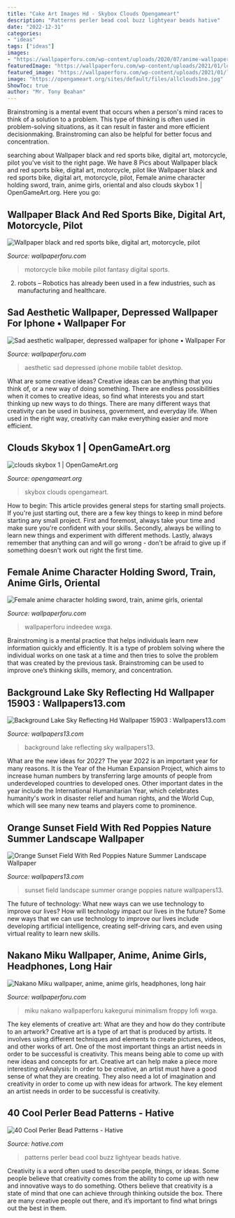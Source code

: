 ```yaml
---
title: "Cake Art Images Hd - Skybox Clouds Opengameart"
description: "Patterns perler bead cool buzz lightyear beads hative"
date: "2022-12-31"
categories:
- "ideas"
tags: ["ideas"]
images:
- "https://wallpaperforu.com/wp-content/uploads/2020/07/anime-wallpaper-200717134658431440x2560.jpg"
featuredImage: "https://wallpaperforu.com/wp-content/uploads/2021/01/lofi-wallpaper-2101062329598938x1668.jpg"
featured_image: "https://wallpaperforu.com/wp-content/uploads/2021/01/lofi-wallpaper-2101062329598938x1668.jpg"
image: "https://opengameart.org/sites/default/files/allclouds1no.jpg"
ShowToc: true
author: "Mr. Tony Beahan"
---
```



Brainstroming is a mental event that occurs when a person's mind races to think of a solution to a problem. This type of thinking is often used in problem-solving situations, as it can result in faster and more efficient decisionmaking. Brainstroming can also be helpful for better focus and concentration.

	

		
searching about Wallpaper black and red sports bike, digital art, motorcycle, pilot you've visit to the right page. We have 8 Pics about Wallpaper black and red sports bike, digital art, motorcycle, pilot like Wallpaper black and red sports bike, digital art, motorcycle, pilot, Female anime character holding sword, train, anime girls, oriental and also clouds skybox 1 | OpenGameArt.org. Here you go:
		
    
## Wallpaper Black And Red Sports Bike, Digital Art, Motorcycle, Pilot

<img loading=lazy src="https://wallpaperforu.com/wp-content/uploads/2020/07/motorcycle-wallpaper-20072414313561350x2400.jpg" onerror="this.onerror=null;this.src='https://tse2.mm.bing.net/th?id=OIP.oRgCcJ3z7UI9f_93BawL3QHaNK&amp;pid=15.1';" alt="Wallpaper black and red sports bike, digital art, motorcycle, pilot">

_Source: wallpaperforu.com_

>motorcycle bike mobile pilot fantasy digital sports. 

	

2. robots – Robotics has already been used in a few industries, such as manufacturing and healthcare.

    
## Sad Aesthetic Wallpaper, Depressed Wallpaper For Iphone • Wallpaper For

<img loading=lazy src="https://wallpaperforu.com/wp-content/uploads/2020/09/sad-aesthetic-wallpaper-200908152141351440x2560.jpg" onerror="this.onerror=null;this.src='https://tse2.mm.bing.net/th?id=OIP.QFE37fZ1qCMv6P43LZGZJQHaNK&amp;pid=15.1';" alt="Sad aesthetic wallpaper, depressed wallpaper for iphone • Wallpaper For">

_Source: wallpaperforu.com_

>aesthetic sad depressed iphone mobile tablet desktop. 

	

What are some creative ideas?
Creative ideas can be anything that you think of, or a new way of doing something. There are endless possibilities when it comes to creative ideas, so find what interests you and start thinking up new ways to do things. There are many different ways that creativity can be used in business, government, and everyday life. When used in the right way, creativity can make everything easier and more efficient.

    
## Clouds Skybox 1 | OpenGameArt.org

<img loading=lazy src="https://opengameart.org/sites/default/files/allclouds1no.jpg" onerror="this.onerror=null;this.src='https://tse4.mm.bing.net/th?id=OIP.5t7NMOhNyTiu2AJzGZnnYwHaE8&amp;pid=15.1';" alt="clouds skybox 1 | OpenGameArt.org">

_Source: opengameart.org_

>skybox clouds opengameart. 

	

How to begin: This article provides general steps for starting small projects.
If you're just starting out, there are a few key things to keep in mind before starting any small project. First and foremost, always take your time and make sure you're confident with your skills. Secondly, always be willing to learn new things and experiment with different methods. Lastly, always remember that anything can and will go wrong - don't be afraid to give up if something doesn't work out right the first time.

    
## Female Anime Character Holding Sword, Train, Anime Girls, Oriental

<img loading=lazy src="https://wallpaperforu.com/wp-content/uploads/2020/07/anime-wallpaper-200717134658431440x2560.jpg" onerror="this.onerror=null;this.src='https://tse4.mm.bing.net/th?id=OIP.eIDUNRKB7HIy5f9oxFOIwwHaNK&amp;pid=15.1';" alt="Female anime character holding sword, train, anime girls, oriental">

_Source: wallpaperforu.com_

>wallpaperforu indeedee wxga. 

	

Brainstroming is a mental practice that helps individuals learn new information quickly and efficiently. It is a type of problem solving where the individual works on one task at a time and then tries to solve the problem that was created by the previous task. Brainstroming can be used to improve one’s thinking skills, memory, and concentration.

    
## Background Lake Sky Reflecting Hd Wallpaper 15903 : Wallpapers13.com

<img loading=lazy src="https://www.wallpapers13.com/wp-content/uploads/2016/02/Background-lake-sky-reflecting-hd-wallpaper-15903-1920x1440.jpg" onerror="this.onerror=null;this.src='https://tse2.mm.bing.net/th?id=OIP.Ks34SiQa0uJbEPeTdLN9XgHaFj&amp;pid=15.1';" alt="Background Lake Sky Reflecting Hd Wallpaper 15903 : Wallpapers13.com">

_Source: wallpapers13.com_

>background lake reflecting sky wallpapers13. 

	

What are the new ideas for 2022?
The year 2022 is an important year for many reasons. It is the Year of the Human Expansion Project, which aims to increase human numbers by transferring large amounts of people from underdeveloped countries to developed ones. Other important dates in the year include the International Humanitarian Year, which celebrates humanity's work in disaster relief and human rights, and the World Cup, which will see many new teams and players come to prominence.

    
## Orange Sunset Field With Red Poppies Nature Summer Landscape Wallpaper

<img loading=lazy src="https://www.wallpapers13.com/wp-content/uploads/2017/08/Orange-sunset-field-with-red-poppies-nature-summer-landscape-Wallpaper-Hd-5200x3250-1600x1200.jpg" onerror="this.onerror=null;this.src='https://tse1.mm.bing.net/th?id=OIP.sVZl6UKJKvs791AS1ayNcAHaFj&amp;pid=15.1';" alt="Orange Sunset Field With Red Poppies Nature Summer Landscape Wallpaper">

_Source: wallpapers13.com_

>sunset field landscape summer orange poppies nature wallpapers13. 

	

The future of technology: What new ways can we use technology to improve our lives?
How will technology impact our lives in the future? Some new ways that we can use technology to improve our lives include developing artificial intelligence, creating self-driving cars, and even using virtual reality to learn new skills.

    
## Nakano Miku Wallpaper, Anime, Anime Girls, Headphones, Long Hair

<img loading=lazy src="https://wallpaperforu.com/wp-content/uploads/2021/01/lofi-wallpaper-2101062329598938x1668.jpg" onerror="this.onerror=null;this.src='https://tse4.mm.bing.net/th?id=OIP.UejhwwdOlM6maJmwCUcZwgHaNK&amp;pid=15.1';" alt="Nakano Miku wallpaper, anime, anime girls, headphones, long hair">

_Source: wallpaperforu.com_

>miku nakano wallpaperforu kakegurui minimalism froppy lofi wxga. 

	

The key elements of creative art: What are they and how do they contribute to an artwork?
Creative art is a type of art that is produced by artists. It involves using different techniques and elements to create pictures, videos, and other works of art. One of the most important things an artist needs in order to be successful is creativity. This means being able to come up with new ideas and concepts for art. Creative art can help make a piece more interesting orAnalysis: In order to be creative, an artist must have a good sense of what they are creating. They also need a lot of imagination and creativity in order to come up with new ideas for artwork. The key element an artist needs in order to be successful is creativity.

    
## 40 Cool Perler Bead Patterns - Hative

<img loading=lazy src="https://hative.com/wp-content/uploads/2014/04/perler-beads-patterns/8-buzz-lightyear-patterns.jpg" onerror="this.onerror=null;this.src='https://tse4.mm.bing.net/th?id=OIP.knV_INF-giuskFnzqRCpjgHaLt&amp;pid=15.1';" alt="40 Cool Perler Bead Patterns - Hative">

_Source: hative.com_

>patterns perler bead cool buzz lightyear beads hative. 

	

Creativity is a word often used to describe people, things, or ideas. Some people believe that creativity comes from the ability to come up with new and innovative ways to do something. Others believe that creativity is a state of mind that one can achieve through thinking outside the box. There are many creative people out there, and it’s important to find what brings out the best in them.

